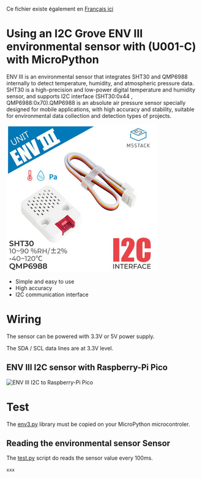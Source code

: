 Ce fichier existe également en [Français ici](readme.md)

# Using an I2C Grove ENV III environmental sensor with (U001-C) with MicroPython

ENV III is an environmental sensor that integrates SHT30 and QMP6988 internally to detect temperature, humidity, and atmospheric pressure data. SHT30 is a high-precision and low-power digital temperature and humidity sensor, and supports I2C interface (SHT30:0x44 , QMP6988:0x70).QMP6988 is an absolute air pressure sensor specially designed for mobile applications, with high accuracy and stability, suitable for environmental data collection and detection types of projects.

![ENV III environmental sensor with Grove Interface](docs/_static/u001c.jpg)

* Simple and easy to use
* High accuracy
* I2C communication interface

# Wiring

The sensor  can be powered with 3.3V or 5V power supply.

The SDA / SCL data lines are at 3.3V level.

## ENV III I2C sensor with Raspberry-Pi Pico

![ENV III I2C to Raspberry-Pi Pico](docs/_static/u001c-to-pico.jpg)

# Test

The [env3.py](lib/env3.py) library must be copied on your MicroPython microcontroler.

## Reading the environmental sensor Sensor

The [test.py](examples/test.py) script do reads the sensor value every 100ms.

``` python
xxx
```
